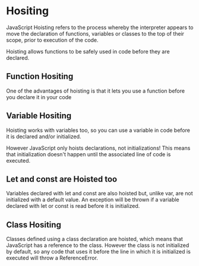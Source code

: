 # Hositing 
<p>JavaScript Hoisting refers to the process whereby the interpreter appears to move the declaration of functions, variables or classes to the top of their scope, prior to execution of the code.</p>

<p>Hoisting allows functions to be safely used in code before they are declared.</p>

## Function Hositing 
One of the advantages of hoisting is that it lets you use a function before you declare it in your code

## Variable Hositing 
Hoisting works with variables too, so you can use a variable in code before it is declared and/or initialized.

However JavaScript only hoists declarations, not initializations! This means that initialization doesn't happen until the associated line of code is executed. 

## Let and const are Hoisted too 
Variables declared with let and const are also hoisted but, unlike var, are not initialized with a default value. An exception will be thrown if a variable declared with let or const is read before it is initialized.

## Class Hositing 
Classes defined using a class declaration are hoisted, which means that JavaScript has a reference to the class. However the class is not initialized by default, so any code that uses it before the line in which it is initialized is executed will throw a ReferenceError.